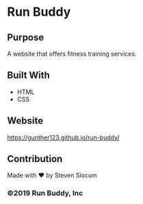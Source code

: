 # Run Buddy

## Purpose
A website that offers fitness training services.

## Built With
* HTML
* CSS

## Website
https://gunther123.github.io/run-buddy/

## Contribution
Made with ❤️ by Steven Slocum
### ©️2019 Run Buddy, Inc 
